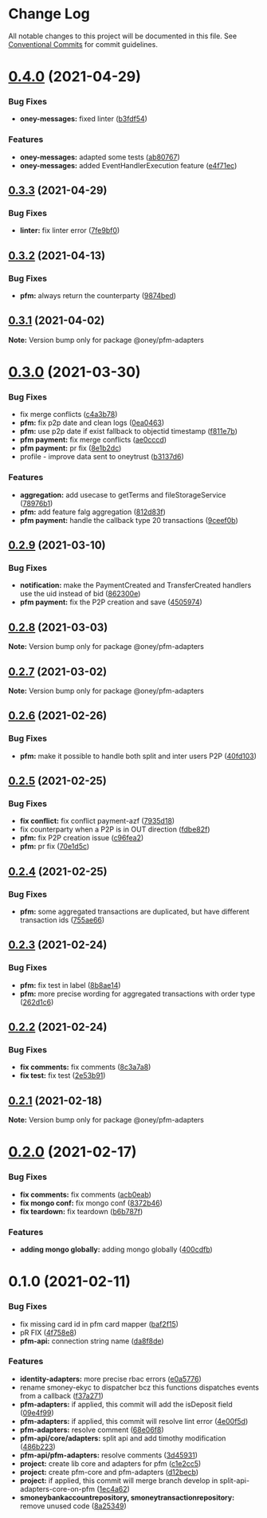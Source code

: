 # Change Log

All notable changes to this project will be documented in this file.
See [Conventional Commits](https://conventionalcommits.org) for commit guidelines.

# [0.4.0](https://dev.azure.com/OneyPay/OneyPay-API/_git/oney/compare/@oney/pfm-adapters@0.3.3...@oney/pfm-adapters@0.4.0) (2021-04-29)


### Bug Fixes

* **oney-messages:** fixed linter ([b3fdf54](https://dev.azure.com/OneyPay/OneyPay-API/_git/oney/commits/b3fdf5478ac6ba2770d732d25e68ab350f9e54a9))


### Features

* **oney-messages:** adapted some tests ([ab80767](https://dev.azure.com/OneyPay/OneyPay-API/_git/oney/commits/ab80767808c4806a32c109101f8ac8141b3f20d3))
* **oney-messages:** added EventHandlerExecution feature ([e4f71ec](https://dev.azure.com/OneyPay/OneyPay-API/_git/oney/commits/e4f71ec59dc59e300d5a8b63f08f5f89bda9bd53))





## [0.3.3](https://dev.azure.com/OneyPay/OneyPay-API/_git/oney/compare/@oney/pfm-adapters@0.3.2...@oney/pfm-adapters@0.3.3) (2021-04-29)


### Bug Fixes

* **linter:** fix linter error ([7fe9bf0](https://dev.azure.com/OneyPay/OneyPay-API/_git/oney/commits/7fe9bf027ea148c02be691018911286594cbd50b))





## [0.3.2](https://dev.azure.com/OneyPay/OneyPay-API/_git/oney/compare/@oney/pfm-adapters@0.3.1...@oney/pfm-adapters@0.3.2) (2021-04-13)


### Bug Fixes

* **pfm:** always return the counterparty ([9874bed](https://dev.azure.com/OneyPay/OneyPay-API/_git/oney/commits/9874bede3b2913a84d9a3ac06bef1ae9a3a132da))





## [0.3.1](https://dev.azure.com/OneyPay/OneyPay-API/_git/oney/compare/@oney/pfm-adapters@0.3.0...@oney/pfm-adapters@0.3.1) (2021-04-02)

**Note:** Version bump only for package @oney/pfm-adapters





# [0.3.0](https://dev.azure.com/OneyPay/OneyPay-API/_git/oney/compare/@oney/pfm-adapters@0.2.9...@oney/pfm-adapters@0.3.0) (2021-03-30)


### Bug Fixes

* fix merge conflicts ([c4a3b78](https://dev.azure.com/OneyPay/OneyPay-API/_git/oney/commits/c4a3b78b44919a8077059a7f9661ccebd46f28d3))
* **pfm:** fix p2p date and clean logs ([0ea0463](https://dev.azure.com/OneyPay/OneyPay-API/_git/oney/commits/0ea04631f074c85345af02dc607c94ee6e3ea995))
* **pfm:** use p2p date if exist fallback to objectid timestamp ([f811e7b](https://dev.azure.com/OneyPay/OneyPay-API/_git/oney/commits/f811e7befc2ef9098f0bd0699a2e0b855df8dd9a))
* **pfm payment:** fix merge conflicts ([ae0cccd](https://dev.azure.com/OneyPay/OneyPay-API/_git/oney/commits/ae0cccdab7f097173a02e2e54258bb8141dce3e7))
* **pfm payment:** pr fix ([8e1b2dc](https://dev.azure.com/OneyPay/OneyPay-API/_git/oney/commits/8e1b2dca940a624d538f15e19e20ab108038b497))
* profile - improve data sent to oneytrust ([b3137d6](https://dev.azure.com/OneyPay/OneyPay-API/_git/oney/commits/b3137d6cc38b105265f327652b9b364ee7409213))


### Features

* **aggregation:** add usecase to getTerms and fileStorageService ([78976b1](https://dev.azure.com/OneyPay/OneyPay-API/_git/oney/commits/78976b12fb46a0d4c070c4cb8971eec12c9ce00f))
* **pfm:** add feature falg aggregation ([812d83f](https://dev.azure.com/OneyPay/OneyPay-API/_git/oney/commits/812d83f879092afa869b5d42eed9584ff31f320a))
* **pfm payment:** handle the callback type 20 transactions ([9ceef0b](https://dev.azure.com/OneyPay/OneyPay-API/_git/oney/commits/9ceef0b4aec9b8b25261cd5b392facbdf6ac41bb))





## [0.2.9](https://dev.azure.com/OneyPay/OneyPay-API/_git/oney/compare/@oney/pfm-adapters@0.2.8...@oney/pfm-adapters@0.2.9) (2021-03-10)


### Bug Fixes

* **notification:** make the PaymentCreated and TransferCreated handlers use the uid instead of bid ([862300e](https://dev.azure.com/OneyPay/OneyPay-API/_git/oney/commits/862300e5f8ceb76d4de92020a142e9b05ec1537d))
* **pfm payment:** fix the P2P creation and save ([4505974](https://dev.azure.com/OneyPay/OneyPay-API/_git/oney/commits/450597474022f56f409ce820aabbafa3f6edf7b3))





## [0.2.8](https://dev.azure.com/OneyPay/OneyPay-API/_git/oney/compare/@oney/pfm-adapters@0.2.7...@oney/pfm-adapters@0.2.8) (2021-03-03)

**Note:** Version bump only for package @oney/pfm-adapters





## [0.2.7](https://dev.azure.com/OneyPay/OneyPay-API/_git/oney/compare/@oney/pfm-adapters@0.2.6...@oney/pfm-adapters@0.2.7) (2021-03-02)

**Note:** Version bump only for package @oney/pfm-adapters





## [0.2.6](https://dev.azure.com/OneyPay/OneyPay-API/_git/oney/compare/@oney/pfm-adapters@0.2.5...@oney/pfm-adapters@0.2.6) (2021-02-26)


### Bug Fixes

* **pfm:** make it possible to handle both split and inter users P2P ([40fd103](https://dev.azure.com/OneyPay/OneyPay-API/_git/oney/commits/40fd103661f6db4d4fffefde1e13bd9f58d3ae61))





## [0.2.5](https://dev.azure.com/OneyPay/OneyPay-API/_git/oney/compare/@oney/pfm-adapters@0.2.4...@oney/pfm-adapters@0.2.5) (2021-02-25)


### Bug Fixes

* **fix conflict:** fix conflict payment-azf ([7935d18](https://dev.azure.com/OneyPay/OneyPay-API/_git/oney/commits/7935d1851c10b201bae6a5644a1fa4f62059eaa6))
* fix counterparty when a P2P is in OUT direction ([fdbe82f](https://dev.azure.com/OneyPay/OneyPay-API/_git/oney/commits/fdbe82f6642d73d3e41ca3e3a8dbe25c64275434))
* **pfm:** fix P2P creation issue ([c96fea2](https://dev.azure.com/OneyPay/OneyPay-API/_git/oney/commits/c96fea25af3342acc56c8fc2facda5a841d95d48))
* **pfm:** pr fix ([70e1d5c](https://dev.azure.com/OneyPay/OneyPay-API/_git/oney/commits/70e1d5ce3465f88f2d130f4a624e77c612a6986b))





## [0.2.4](https://dev.azure.com/OneyPay/OneyPay-API/_git/oney/compare/@oney/pfm-adapters@0.2.3...@oney/pfm-adapters@0.2.4) (2021-02-25)


### Bug Fixes

* **pfm:** some aggregated transactions are duplicated, but have different transaction ids ([755ae66](https://dev.azure.com/OneyPay/OneyPay-API/_git/oney/commits/755ae66794445f635c0c35c31b1eefac0b7e03f9))





## [0.2.3](https://dev.azure.com/OneyPay/OneyPay-API/_git/oney/compare/@oney/pfm-adapters@0.2.2...@oney/pfm-adapters@0.2.3) (2021-02-24)


### Bug Fixes

* **pfm:** fix test in label ([8b8ae14](https://dev.azure.com/OneyPay/OneyPay-API/_git/oney/commits/8b8ae1417bf608b688d5e12a02932fddfe5d76a6))
* **pfm:** more precise wording for aggregated transactions with order type ([262d1c6](https://dev.azure.com/OneyPay/OneyPay-API/_git/oney/commits/262d1c64cb79ae55372f30d5edaa10cd32bc31a8))





## [0.2.2](https://dev.azure.com/OneyPay/OneyPay-API/_git/oney/compare/@oney/pfm-adapters@0.2.1...@oney/pfm-adapters@0.2.2) (2021-02-24)


### Bug Fixes

* **fix comments:** fix comments ([8c3a7a8](https://dev.azure.com/OneyPay/OneyPay-API/_git/oney/commits/8c3a7a89e3940620420a1122dd132ef05511455a))
* **fix test:** fix test ([2e53b91](https://dev.azure.com/OneyPay/OneyPay-API/_git/oney/commits/2e53b9149dde2a6c30d51d894ea6fd22f61ab737))





## [0.2.1](https://dev.azure.com/OneyPay/OneyPay-API/_git/oney/compare/@oney/pfm-adapters@0.2.0...@oney/pfm-adapters@0.2.1) (2021-02-18)

**Note:** Version bump only for package @oney/pfm-adapters





# [0.2.0](https://dev.azure.com/OneyPay/OneyPay-API/_git/oney/compare/@oney/pfm-adapters@0.1.0...@oney/pfm-adapters@0.2.0) (2021-02-17)


### Bug Fixes

* **fix comments:** fix comments ([acb0eab](https://dev.azure.com/OneyPay/OneyPay-API/_git/oney/commits/acb0eab079c19d28092988a87bc17003ec59c582))
* **fix mongo conf:** fix mongo conf ([8372b46](https://dev.azure.com/OneyPay/OneyPay-API/_git/oney/commits/8372b46aedeaedadc394eecd6df73721310d917e))
* **fix teardown:** fix teardown ([b6b787f](https://dev.azure.com/OneyPay/OneyPay-API/_git/oney/commits/b6b787f2a8646688b438d4486c2bfb7894dcc02a))


### Features

* **adding mongo globally:** adding mongo globally ([400cdfb](https://dev.azure.com/OneyPay/OneyPay-API/_git/oney/commits/400cdfbe029684b6ebdd08ccccc20c11a12ba841))





# 0.1.0 (2021-02-11)


### Bug Fixes

* fix missing card id in pfm card mapper ([baf2f15](https://dev.azure.com/OneyPay/OneyPay-API/_git/oney/commits/baf2f1586b4b1495bf7584ada90ad2b5e4c3a237))
* pR FIX ([4f758e8](https://dev.azure.com/OneyPay/OneyPay-API/_git/oney/commits/4f758e849e9f523340392938ac0c66831329f72f))
* **pfm-api:** connection string name ([da8f8de](https://dev.azure.com/OneyPay/OneyPay-API/_git/oney/commits/da8f8dedf0abab1fc873353a5da495045e2012cb))


### Features

* **identity-adapters:** more precise rbac errors ([e0a5776](https://dev.azure.com/OneyPay/OneyPay-API/_git/oney/commits/e0a577672a52bc9da6a5dc24e758c4fdc1211e34))
* rename smoney-ekyc to dispatcher bcz this functions dispatches events from a callback ([f37a271](https://dev.azure.com/OneyPay/OneyPay-API/_git/oney/commits/f37a271cdb0edff62159ef71bd7101d8541ddc75))
* **pfm-adapters:** if applied, this commit will add the isDeposit field ([09e4f99](https://dev.azure.com/OneyPay/OneyPay-API/_git/oney/commits/09e4f9999bc7c4cecb1749d626b8048b5f542b8d))
* **pfm-adapters:** if applied, this commit will resolve lint error ([4e00f5d](https://dev.azure.com/OneyPay/OneyPay-API/_git/oney/commits/4e00f5de5174deb9aa20b99755b1c69e69144bfb))
* **pfm-adapters:** resolve comment ([68e06f8](https://dev.azure.com/OneyPay/OneyPay-API/_git/oney/commits/68e06f856dd5d62ca972bebfdb60ef1cc97768e3))
* **pfm-api/core/adapters:** split api and add timothy modification ([486b223](https://dev.azure.com/OneyPay/OneyPay-API/_git/oney/commits/486b2238a1e453de227ab57497d26576fdffec39))
* **pfm-api/pfm-adapters:** resolve comments ([3d45931](https://dev.azure.com/OneyPay/OneyPay-API/_git/oney/commits/3d4593153f441e936c0c0f496af07abafb96e868))
* **project:** create lib core and adapters for pfm ([c1e2cc5](https://dev.azure.com/OneyPay/OneyPay-API/_git/oney/commits/c1e2cc5ecbe4660898022773ca2beb72089e89b1))
* **project:** create pfm-core and pfm-adapters ([d12becb](https://dev.azure.com/OneyPay/OneyPay-API/_git/oney/commits/d12becbfe675cb4e4127c4f69a2068a0ba82a8f3))
* **project:** if applied, this commit will merge branch develop in split-api-adapters-core-on-pfm ([1ec4a62](https://dev.azure.com/OneyPay/OneyPay-API/_git/oney/commits/1ec4a62a598fc90a8f213acced4bf23bfccb0c11))
* **smoneybankaccountrepository, smoneytransactionrepository:** remove unused code ([8a25349](https://dev.azure.com/OneyPay/OneyPay-API/_git/oney/commits/8a25349281017997f6ee331af36882c755527184))
